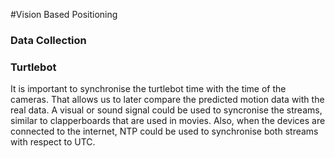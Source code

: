 #Vision Based Positioning

### Data Collection


### Turtlebot
It is important to synchronise the turtlebot time with the time of the cameras. That allows us to later compare the predicted motion data with the real data. A visual or sound signal could be used to syncronise the streams, similar to clapperboards that are used in movies. Also, when the devices are connected to the internet, NTP could be used to synchronise both streams with respect to UTC.
